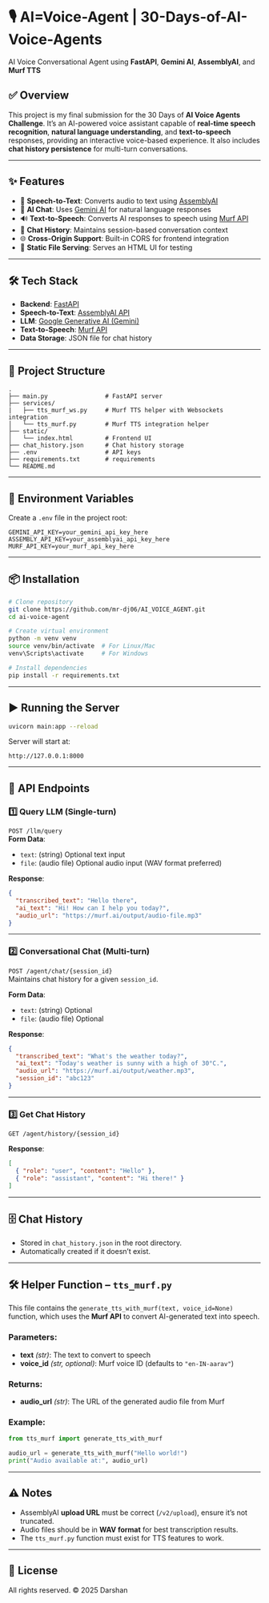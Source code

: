 # 🎙️ AI=Voice-Agent | 30-Days-of-AI-Voice-Agents
AI Voice Conversational Agent using **FastAPI**, **Gemini AI**, **AssemblyAI**, and **Murf TTS**  

## ✅ Overview
This project is my final submission for the 30 Days of **AI Voice Agents Challenge**.
It’s an AI-powered voice assistant capable of **real-time speech recognition**, **natural language understanding**, and **text-to-speech** responses, providing an interactive voice-based experience.
It also includes **chat history persistence** for multi-turn conversations.

---

## ✨ Features
- 🎤 **Speech-to-Text**: Converts audio to text using [AssemblyAI](https://www.assemblyai.com/)  
- 🤖 **AI Chat**: Uses [Gemini AI](https://ai.google/) for natural language responses  
- 🔊 **Text-to-Speech**: Converts AI responses to speech using [Murf API](https://murf.ai/)  
- 💬 **Chat History**: Maintains session-based conversation context  
- 🌐 **Cross-Origin Support**: Built-in CORS for frontend integration  
- 📂 **Static File Serving**: Serves an HTML UI for testing

---

## 🛠️ Tech Stack
- **Backend**: [FastAPI](https://fastapi.tiangolo.com/)
- **Speech-to-Text**: [AssemblyAI API](https://www.assemblyai.com/)
- **LLM**: [Google Generative AI (Gemini)](https://ai.google/)
- **Text-to-Speech**: [Murf API](https://murf.ai/)
- **Data Storage**: JSON file for chat history

---

## 📂 Project Structure
```
.
├── main.py                # FastAPI server
├── services/
|   ├── tts_murf_ws.py     # Murf TTS helper with Websockets integration
│   └── tts_murf.py        # Murf TTS integration helper
├── static/
│   └── index.html         # Frontend UI
├── chat_history.json      # Chat history storage
├── .env                   # API keys
├── requirements.txt       # requirements
└── README.md
```

---

## 🔑 Environment Variables
Create a `.env` file in the project root:
```env
GEMINI_API_KEY=your_gemini_api_key_here
ASSEMBLY_API_KEY=your_assemblyai_api_key_here
MURF_API_KEY=your_murf_api_key_here
```

---

## 📦 Installation
```bash
# Clone repository
git clone https://github.com/mr-dj06/AI_VOICE_AGENT.git
cd ai-voice-agent

# Create virtual environment
python -m venv venv
source venv/bin/activate  # For Linux/Mac
venv\Scripts\activate     # For Windows

# Install dependencies
pip install -r requirements.txt
```

---

## ▶️ Running the Server
```bash
uvicorn main:app --reload
```
Server will start at:  
```
http://127.0.0.1:8000
```

---

## 📌 API Endpoints

### 1️⃣ **Query LLM (Single-turn)**  
`POST /llm/query`  
**Form Data**:
- `text`: (string) Optional text input  
- `file`: (audio file) Optional audio input (WAV format preferred)

**Response**:
```json
{
  "transcribed_text": "Hello there",
  "ai_text": "Hi! How can I help you today?",
  "audio_url": "https://murf.ai/output/audio-file.mp3"
}
```

---

### 2️⃣ **Conversational Chat (Multi-turn)**  
`POST /agent/chat/{session_id}`  
Maintains chat history for a given `session_id`.

**Form Data**:
- `text`: (string) Optional
- `file`: (audio file) Optional

**Response**:
```json
{
  "transcribed_text": "What's the weather today?",
  "ai_text": "Today's weather is sunny with a high of 30°C.",
  "audio_url": "https://murf.ai/output/weather.mp3",
  "session_id": "abc123"
}
```

---

### 3️⃣ **Get Chat History**  
`GET /agent/history/{session_id}`

**Response**:
```json
[
  { "role": "user", "content": "Hello" },
  { "role": "assistant", "content": "Hi there!" }
]
```

---

## 🗄️ Chat History
- Stored in `chat_history.json` in the root directory.
- Automatically created if it doesn’t exist.

---

## 🛠️ Helper Function – `tts_murf.py`

This file contains the `generate_tts_with_murf(text, voice_id=None)` function, which uses the **Murf API** to convert AI-generated text into speech.  

### Parameters:
- **text** *(str)*: The text to convert to speech  
- **voice_id** *(str, optional)*: Murf voice ID (defaults to `"en-IN-aarav"`)  

### Returns:
- **audio_url** *(str)*: The URL of the generated audio file from Murf

### Example:
```python
from tts_murf import generate_tts_with_murf

audio_url = generate_tts_with_murf("Hello world!")
print("Audio available at:", audio_url)
```

---

## ⚠️ Notes
- AssemblyAI **upload URL** must be correct (`/v2/upload`), ensure it’s not truncated.
- Audio files should be in **WAV format** for best transcription results.
- The `tts_murf.py` function must exist for TTS features to work.

---

## 📜 License
All rights reserved.
© 2025 Darshan